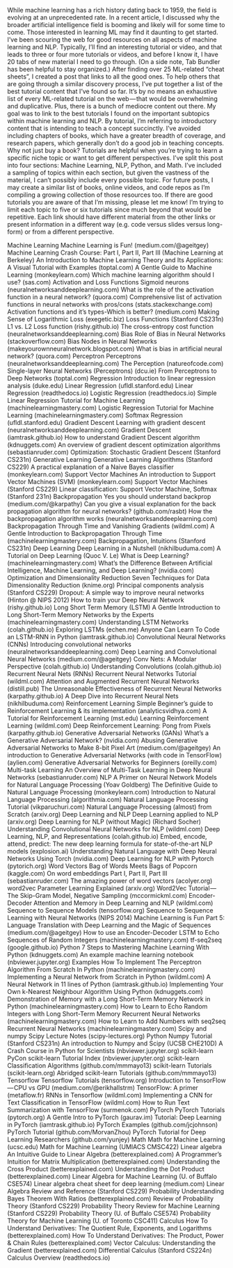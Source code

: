 While machine learning has a rich history dating back to 1959, the field is evolving at an unprecedented rate. In a recent article, I discussed why the broader artificial intelligence field is booming and likely will for some time to come. Those interested in learning ML may find it daunting to get started. I’ve been scouring the web for good resources on all aspects of machine learning and NLP. Typically, I’ll find an interesting tutorial or video, and that leads to three or four more tutorials or videos, and before I know it, I have 20 tabs of new material I need to go through. (On a side note, Tab Bundler has been helpful to stay organized.)
After finding over 25 ML-related “cheat sheets”, I created a post that links to all the good ones.
To help others that are going through a similar discovery process, I’ve put together a list of the best tutorial content that I’ve found so far. It’s by no means an exhaustive list of every ML-related tutorial on the web — that would be overwhelming and duplicative. Plus, there is a bunch of mediocre content out there. My goal was to link to the best tutorials I found on the important subtopics within machine learning and NLP.
By tutorial, I’m referring to introductory content that is intending to teach a concept succinctly. I’ve avoided including chapters of books, which have a greater breadth of coverage, and research papers, which generally don’t do a good job in teaching concepts. Why not just buy a book? Tutorials are helpful when you’re trying to learn a specific niche topic or want to get different perspectives.
I’ve split this post into four sections: Machine Learning, NLP, Python, and Math. I’ve included a sampling of topics within each section, but given the vastness of the material, I can’t possibly include every possible topic.
For future posts, I may create a similar list of books, online videos, and code repos as I’m compiling a growing collection of those resources too.
If there are good tutorials you are aware of that I’m missing, please let me know! I’m trying to limit each topic to five or six tutorials since much beyond that would be repetitive. Each link should have different material from the other links or present information in a different way (e.g. code versus slides versus long-form) or from a different perspective.

Machine Learning
Machine Learning is Fun! (medium.com/@ageitgey)
Machine Learning Crash Course: Part I, Part II, Part III (Machine Learning at Berkeley)
An Introduction to Machine Learning Theory and Its Applications: A Visual Tutorial with Examples (toptal.com)
A Gentle Guide to Machine Learning (monkeylearn.com)
Which machine learning algorithm should I use? (sas.com)
Activation and Loss Functions
Sigmoid neurons (neuralnetworksanddeeplearning.com)
What is the role of the activation function in a neural network? (quora.com)
Comprehensive list of activation functions in neural networks with pros/cons (stats.stackexchange.com)
Activation functions and it’s types-Which is better? (medium.com)
Making Sense of Logarithmic Loss (exegetic.biz)
Loss Functions (Stanford CS231n)
L1 vs. L2 Loss function (rishy.github.io)
The cross-entropy cost function (neuralnetworksanddeeplearning.com)
Bias
Role of Bias in Neural Networks (stackoverflow.com)
Bias Nodes in Neural Networks (makeyourownneuralnetwork.blogspot.com)
What is bias in artificial neural network? (quora.com)
Perceptron
Perceptrons (neuralnetworksanddeeplearning.com)
The Perception (natureofcode.com)
Single-layer Neural Networks (Perceptrons) (dcu.ie)
From Perceptrons to Deep Networks (toptal.com)
Regression
Introduction to linear regression analysis (duke.edu)
Linear Regression (ufldl.stanford.edu)
Linear Regression (readthedocs.io)
Logistic Regression (readthedocs.io)
Simple Linear Regression Tutorial for Machine Learning (machinelearningmastery.com)
Logistic Regression Tutorial for Machine Learning (machinelearningmastery.com)
Softmax Regression (ufldl.stanford.edu)
Gradient Descent
Learning with gradient descent (neuralnetworksanddeeplearning.com)
Gradient Descent (iamtrask.github.io)
How to understand Gradient Descent algorithm (kdnuggets.com)
An overview of gradient descent optimization algorithms (sebastianruder.com)
Optimization: Stochastic Gradient Descent (Stanford CS231n)
Generative Learning
Generative Learning Algorithms (Stanford CS229)
A practical explanation of a Naive Bayes classifier (monkeylearn.com)
Support Vector Machines
An introduction to Support Vector Machines (SVM) (monkeylearn.com)
Support Vector Machines (Stanford CS229)
Linear classification: Support Vector Machine, Softmax (Stanford 231n)
Backpropagation
Yes you should understand backprop (medium.com/@karpathy)
Can you give a visual explanation for the back propagation algorithm for neural networks? (github.com/rasbt)
How the backpropagation algorithm works (neuralnetworksanddeeplearning.com)
Backpropagation Through Time and Vanishing Gradients (wildml.com)
A Gentle Introduction to Backpropagation Through Time (machinelearningmastery.com)
Backpropagation, Intuitions (Stanford CS231n)
Deep Learning
Deep Learning in a Nutshell (nikhilbuduma.com)
A Tutorial on Deep Learning (Quoc V. Le)
What is Deep Learning? (machinelearningmastery.com)
What’s the Difference Between Artificial Intelligence, Machine Learning, and Deep Learning? (nvidia.com)
Optimization and Dimensionality Reduction
Seven Techniques for Data Dimensionality Reduction (knime.org)
Principal components analysis (Stanford CS229)
Dropout: A simple way to improve neural networks (Hinton @ NIPS 2012)
How to train your Deep Neural Network (rishy.github.io)
Long Short Term Memory (LSTM)
A Gentle Introduction to Long Short-Term Memory Networks by the Experts (machinelearningmastery.com)
Understanding LSTM Networks (colah.github.io)
Exploring LSTMs (echen.me)
Anyone Can Learn To Code an LSTM-RNN in Python (iamtrask.github.io)
Convolutional Neural Networks (CNNs)
Introducing convolutional networks (neuralnetworksanddeeplearning.com)
Deep Learning and Convolutional Neural Networks (medium.com/@ageitgey)
Conv Nets: A Modular Perspective (colah.github.io)
Understanding Convolutions (colah.github.io)
Recurrent Neural Nets (RNNs)
Recurrent Neural Networks Tutorial (wildml.com)
Attention and Augmented Recurrent Neural Networks (distill.pub)
The Unreasonable Effectiveness of Recurrent Neural Networks (karpathy.github.io)
A Deep Dive into Recurrent Neural Nets (nikhilbuduma.com)
Reinforcement Learning
Simple Beginner’s guide to Reinforcement Learning & its implementation (analyticsvidhya.com)
A Tutorial for Reinforcement Learning (mst.edu)
Learning Reinforcement Learning (wildml.com)
Deep Reinforcement Learning: Pong from Pixels (karpathy.github.io)
Generative Adversarial Networks (GANs)
What’s a Generative Adversarial Network? (nvidia.com)
Abusing Generative Adversarial Networks to Make 8-bit Pixel Art (medium.com/@ageitgey)
An introduction to Generative Adversarial Networks (with code in TensorFlow) (aylien.com)
Generative Adversarial Networks for Beginners (oreilly.com)
Multi-task Learning
An Overview of Multi-Task Learning in Deep Neural Networks (sebastianruder.com)
NLP
A Primer on Neural Network Models for Natural Language Processing (Yoav Goldberg)
The Definitive Guide to Natural Language Processing (monkeylearn.com)
Introduction to Natural Language Processing (algorithmia.com)
Natural Language Processing Tutorial (vikparuchuri.com)
Natural Language Processing (almost) from Scratch (arxiv.org)
Deep Learning and NLP
Deep Learning applied to NLP (arxiv.org)
Deep Learning for NLP (without Magic) (Richard Socher)
Understanding Convolutional Neural Networks for NLP (wildml.com)
Deep Learning, NLP, and Representations (colah.github.io)
Embed, encode, attend, predict: The new deep learning formula for state-of-the-art NLP models (explosion.ai)
Understanding Natural Language with Deep Neural Networks Using Torch (nvidia.com)
Deep Learning for NLP with Pytorch (pytorich.org)
Word Vectors
Bag of Words Meets Bags of Popcorn (kaggle.com)
On word embeddings Part I, Part II, Part III (sebastianruder.com)
The amazing power of word vectors (acolyer.org)
word2vec Parameter Learning Explained (arxiv.org)
Word2Vec Tutorial — The Skip-Gram Model, Negative Sampling (mccormickml.com)
Encoder-Decoder
Attention and Memory in Deep Learning and NLP (wildml.com)
Sequence to Sequence Models (tensorflow.org)
Sequence to Sequence Learning with Neural Networks (NIPS 2014)
Machine Learning is Fun Part 5: Language Translation with Deep Learning and the Magic of Sequences (medium.com/@ageitgey)
How to use an Encoder-Decoder LSTM to Echo Sequences of Random Integers (machinelearningmastery.com)
tf-seq2seq (google.github.io)
Python
7 Steps to Mastering Machine Learning With Python (kdnuggets.com)
An example machine learning notebook (nbviewer.jupyter.org)
Examples
How To Implement The Perceptron Algorithm From Scratch In Python (machinelearningmastery.com)
Implementing a Neural Network from Scratch in Python (wildml.com)
A Neural Network in 11 lines of Python (iamtrask.github.io)
Implementing Your Own k-Nearest Neighbour Algorithm Using Python (kdnuggets.com)
Demonstration of Memory with a Long Short-Term Memory Network in Python (machinelearningmastery.com)
How to Learn to Echo Random Integers with Long Short-Term Memory Recurrent Neural Networks (machinelearningmastery.com)
How to Learn to Add Numbers with seq2seq Recurrent Neural Networks (machinelearningmastery.com)
Scipy and numpy
Scipy Lecture Notes (scipy-lectures.org)
Python Numpy Tutorial (Stanford CS231n)
An introduction to Numpy and Scipy (UCSB CHE210D)
A Crash Course in Python for Scientists (nbviewer.jupyter.org)
scikit-learn
PyCon scikit-learn Tutorial Index (nbviewer.jupyter.org)
scikit-learn Classification Algorithms (github.com/mmmayo13)
scikit-learn Tutorials (scikit-learn.org)
Abridged scikit-learn Tutorials (github.com/mmmayo13)
Tensorflow
Tensorflow Tutorials (tensorflow.org)
Introduction to TensorFlow — CPU vs GPU (medium.com/@erikhallstrm)
TensorFlow: A primer (metaflow.fr)
RNNs in Tensorflow (wildml.com)
Implementing a CNN for Text Classification in TensorFlow (wildml.com)
How to Run Text Summarization with TensorFlow (surmenok.com)
PyTorch
PyTorch Tutorials (pytorch.org)
A Gentle Intro to PyTorch (gaurav.im)
Tutorial: Deep Learning in PyTorch (iamtrask.github.io)
PyTorch Examples (github.com/jcjohnson)
PyTorch Tutorial (github.com/MorvanZhou)
PyTorch Tutorial for Deep Learning Researchers (github.com/yunjey)
Math
Math for Machine Learning (ucsc.edu)
Math for Machine Learning (UMIACS CMSC422)
Linear algebra
An Intuitive Guide to Linear Algebra (betterexplained.com)
A Programmer’s Intuition for Matrix Multiplication (betterexplained.com)
Understanding the Cross Product (betterexplained.com)
Understanding the Dot Product (betterexplained.com)
Linear Algebra for Machine Learning (U. of Buffalo CSE574)
Linear algebra cheat sheet for deep learning (medium.com)
Linear Algebra Review and Reference (Stanford CS229)
Probability
Understanding Bayes Theorem With Ratios (betterexplained.com)
Review of Probability Theory (Stanford CS229)
Probability Theory Review for Machine Learning (Stanford CS229)
Probability Theory (U. of Buffalo CSE574)
Probability Theory for Machine Learning (U. of Toronto CSC411)
Calculus
How To Understand Derivatives: The Quotient Rule, Exponents, and Logarithms (betterexplained.com)
How To Understand Derivatives: The Product, Power & Chain Rules (betterexplained.com)
Vector Calculus: Understanding the Gradient (betterexplained.com)
Differential Calculus (Stanford CS224n)
Calculus Overview (readthedocs.io)
